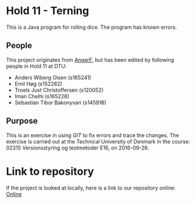 # Hold 11 - Terning
This is a Java program for rolling dice.
The program has known errors.

## People

This project originates from [AngerF](https://github.com/AgnerF), but has been edited by following people in Hold 11 at DTU:

- Anders Wiberg Olsen (s165241)
- Emil Høg (s152282)
- Troels Just Christoffersen (s120052)
- Iman Chelhi (s165228)
- Sebastian Tibor Bakonyvari (s145918)

## Purpose
This is an exercise in using _GIT_ to fix errors and trace the changes. The exercise is carried out at the Technical University of Denmark in the course: 02315 Versionsstyring og testmetoder E16, on 2016-09-26.

# Link to repository

If the project is looked at locally, here is a link to our repository online: [Online](https://github.com/hold11/Terning)
